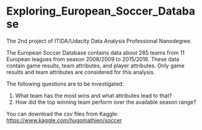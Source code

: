 # Exploring_European_Soccer_Database
The 2nd project of ITIDA/Udacity Data Analysis Professional Nanodegree.

The European Soccer Database contains data about 285 teams from 11 European leagues from season 2008/2009 to 2015/2016. These data contain game results, team attributes, and player attributes. Only game results and team attributes are considered for this analysis.

The following questions are to be investigated:

1) What team has the most wins and what attributes lead to that?
2) How did the top winning team perform over the available season range?

You can download the csv files from Kaggle:
https://www.kaggle.com/hugomathien/soccer
